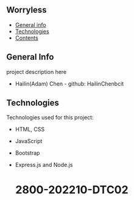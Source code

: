 ## Worryless

* [General info](#general-info)
* [Technologies](#technologies)
* [Contents](#content)

## General Info
project description here

* Hailin(Adam) Chen - github: HailinChenbcit

	
## Technologies
Technologies used for this project:
* HTML, CSS
* JavaScript
* Bootstrap 
* Express.js and Node.js 
	
    # 2800-202210-DTC02
